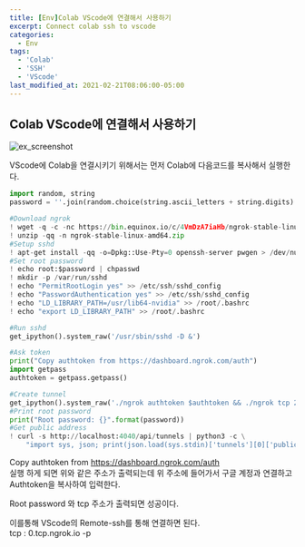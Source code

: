 ```yaml
---
title: [Env]Colab VScode에 연결해서 사용하기
excerpt: Connect colab ssh to vscode
categories:
  - Env
tags:
  - 'Colab'
  - 'SSH'
  - 'VScode'
last_modified_at: 2021-02-21T08:06:00-05:00
---
```

## Colab VScode에 연결해서 사용하기

![ex_screenshot](https://www.stechstar.com/user/zbxe/files/attach/images/3151/119/064/c9342957dc10efc2948e86e7718ae516.png)

VScode에 Colab을 연결시키기 위해서는 먼저 Colab에 다음코드를 복사해서 실행한다. 

``` python
import random, string
password = ''.join(random.choice(string.ascii_letters + string.digits) for i in range(20))

#Download ngrok
! wget -q -c -nc https://bin.equinox.io/c/4VmDzA7iaHb/ngrok-stable-linux-amd64.zip
! unzip -qq -n ngrok-stable-linux-amd64.zip
#Setup sshd
! apt-get install -qq -o=Dpkg::Use-Pty=0 openssh-server pwgen > /dev/null
#Set root password
! echo root:$password | chpasswd
! mkdir -p /var/run/sshd
! echo "PermitRootLogin yes" >> /etc/ssh/sshd_config
! echo "PasswordAuthentication yes" >> /etc/ssh/sshd_config
! echo "LD_LIBRARY_PATH=/usr/lib64-nvidia" >> /root/.bashrc
! echo "export LD_LIBRARY_PATH" >> /root/.bashrc

#Run sshd
get_ipython().system_raw('/usr/sbin/sshd -D &')

#Ask token
print("Copy authtoken from https://dashboard.ngrok.com/auth")
import getpass
authtoken = getpass.getpass()

#Create tunnel
get_ipython().system_raw('./ngrok authtoken $authtoken && ./ngrok tcp 22 &')
#Print root password
print("Root password: {}".format(password))
#Get public address
! curl -s http://localhost:4040/api/tunnels | python3 -c \
    "import sys, json; print(json.load(sys.stdin)['tunnels'][0]['public_url'])"
```

Copy authtoken from https://dashboard.ngrok.com/auth  
실행 하게 되면 위와 같은 주소가 출력되는데 위 주소에 들어가서 구글 계정과 연결하고 Authtoken을 복사하여 입력한다. 

Root password 와 tcp 주소가 출력되면 성공이다.

이를통해 VScode의 Remote-ssh를 통해 연결하면 된다.  
tcp : 0.tcp.ngrok.io -p <portNum>


